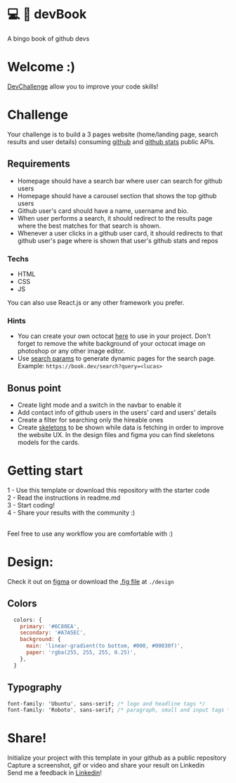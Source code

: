 
# :computer: :green_book: devBook

A bingo book of github devs

# Welcome :)
<a href="https://devchallenge.now.sh/"> DevChallenge</a> allow you to improve your code skills!

# Challenge
Your challenge is to build a 3 pages website (home/landing page, search results and user details) consuming [github](https://docs.github.com/en/rest/reference/search) and [github stats](https://github.com/anuraghazra/github-readme-stats) public APIs.

## Requirements
- Homepage should have a search bar where user can search for github users
- Homepage should have a carousel section that shows the top github users
- Github user's card should have a name, username and bio.
- When user performs a search, it should redirect to the results page where the best matches for that search is shown.
- Whenever a user clicks in a github user card, it should redirects to that github user's page where is shown that user's github stats and repos

### Techs
- HTML
- CSS
- JS

You can also use React.js or any other framework you prefer.

### Hints
- You can create your own octocat [here](https://myoctocat.com/build-your-octocat/) to use in your project. Don't forget to remove the white background of your octocat image on photoshop or any other image editor.
- Use [search params](https://developer.mozilla.org/en-US/docs/Web/API/URLSearchParams) to generate dynamic pages for the search page. Example: `https://book.dev/search?query=<lucas>`

## Bonus point

- Create light mode and a switch in the navbar to enable it
- Add contact info of github users in the users' card and users' details
- Create a filter for searching only the hireable ones
- Create [skeletons](https://uxdesign.cc/what-you-should-know-about-skeleton-screens-a820c45a571a) to be shown while data is fetching in order to improve the website UX. In the design files and figma you can find skeletons models for the cards.

# Getting start
1 - Use this template or download this repository with the starter code<br>
2 - Read the instructions in readme.md<br>
3 - Start coding!<br>
4 - Share your results with the community :)<br>
<br>


Feel free to use any workflow you are comfortable with :)

# Design:
Check it out on [figma](https://www.figma.com/file/VEMlScBkM2J9lQ1dMayXpP/devbook?node-id=1%3A4) or download the [.fig file](https://github.com/lucas-lm/devbook-devchallenge/blob/master/design/devbook.fig) at `./design`

## Colors
```js
  colors: {
    primary: '#6C80EA',
    secondary: '#A7A5EC',
    background: {
      main: 'linear-gradient(to bottom, #000, #00030f)',
      paper: 'rgba(255, 255, 255, 0.25)',
    },
  }
```

## Typography
```css
font-family: 'Ubuntu', sans-serif; /* logo and headline tags */
font-family: 'Roboto', sans-serif; /* paragraph, small and input tags */
```

# Share!
Initialize your project with this template in your github as a public repository<br>
Capture a screenshot, gif or video and share your result on Linkedin<br>
Send me a feedback in  <a href="https://www.linkedin.com/in/lucas-lm/">Linkedin</a>!<br>
